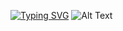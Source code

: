  [![Typing SVG](https://readme-typing-svg.demolab.com?font=Fira+Code&pause=1000&random=false&width=435&lines=The+five+boxing+wizards+jump+quickly)](https://git.io/typing-svg) 
![Alt Text]([https://media.giphy.com/media/vFKqnCdLPNOKc/giphy.gif](https://c.tenor.com/IOQxHefEGmoAAAAC/tenor.gif)https://c.tenor.com/IOQxHefEGmoAAAAC/tenor.gif)

